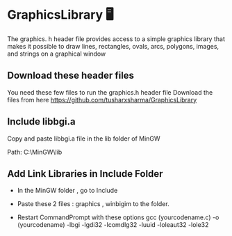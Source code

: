 # GraphicsLibrary 🖥️
The graphics. h header file provides access to a simple graphics library that makes it possible to draw lines, rectangles, ovals, arcs, polygons, images, and strings on a graphical window
## Download these header files
You need these few files to run the graphics.h header file
Download the files from here https://github.com/tusharxsharma/GraphicsLibrary
## Include libbgi.a
Copy and paste libbgi.a file in the lib folder of MinGW

Path: C:\MinGW\lib
## Add Link Libraries in Include Folder
   * In the MinGW folder , go to Include

   * Paste these 2 files : graphics , winbigim to the folder.
 

   * Restart CommandPrompt with these options 
      gcc (yourcodename.c) -o (yourcodename) -lbgi -lgdi32 -lcomdlg32 -luuid -loleaut32 -lole32
 
 
